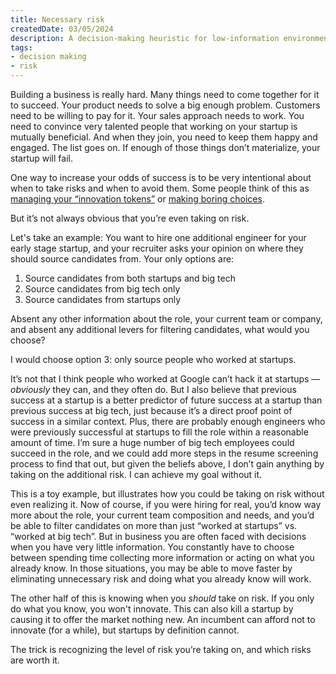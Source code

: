 ```yaml
---
title: Necessary risk
createdDate: 03/05/2024
description: A decision-making heuristic for low-information environments
tags: 
- decision making
- risk
---
```


Building a business is really hard. Many things need to come together for it to succeed. Your product needs to solve a big enough problem. Customers need to be willing to pay for it. Your sales approach needs to work. You need to convince very talented people that working on your startup is mutually beneficial. And when they join, you need to keep them happy and engaged. The list goes on. If enough of those things don’t materialize, your startup will fail. 

One way to increase your odds of success is to be very intentional about when to take risks and when to avoid them. Some people think of this as [managing your “innovation tokens”](https://matt-rickard.com/innovation-tokens) or [making boring choices](https://mcfunley.com/choose-boring-technology). 

But it’s not always obvious that you’re even taking on risk. 

Let's take an example: You want to hire one additional engineer for your early stage startup, and your recruiter asks your opinion on where they should source candidates from. Your only options are: 

1. Source candidates from both startups and big tech 
2. Source candidates from big tech only
3. Source candidates from startups only

Absent any other information about the role, your current team or company, and absent any additional levers for filtering candidates, what would you choose? 

I would choose option 3: only source people who worked at startups. 

It’s not that I think people who worked at Google can’t hack it at startups — _obviously_ they can, and they often do. But I also believe that previous success at a startup is a better predictor of future success at a startup than previous success at big tech, just because it’s a direct proof point of success in a similar context. Plus, there are probably enough engineers who were previously successful at startups to fill the role within a reasonable amount of time. I’m sure a huge number of big tech employees could succeed in the role, and we could add more steps in the resume screening process to find that out, but given the beliefs above, I don’t gain anything by taking on the additional risk. I can achieve my goal without it. 

This is a toy example, but illustrates how you could be taking on risk without even realizing it. Now of course, if you were hiring for real, you’d know way more about the role, your current team composition and needs, and you’d be able to filter candidates on more than just “worked at startups” vs. “worked at big tech”. But in business you are often faced with decisions when you have very little information. You constantly have to choose between spending time collecting more information or acting on what you already know. In those situations, you may be able to move faster by eliminating unnecessary risk and doing what you already know will work. 

The other half of this is knowing when you _should_ take on risk. If you only do what you know, you won't innovate. This can also kill a startup by causing it to offer the market nothing new. An incumbent can afford not to innovate (for a while), but startups by definition cannot.

The trick is recognizing the level of risk you’re taking on, and which risks are worth it. 

